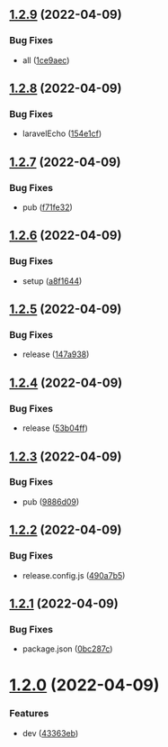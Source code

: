 ## [1.2.9](https://github.com/kangangga/vue-laravel-echo/compare/v1.2.8...v1.2.9) (2022-04-09)


### Bug Fixes

* all ([1ce9aec](https://github.com/kangangga/vue-laravel-echo/commit/1ce9aec284222fdbe2d2a61b8ee1b2a1a5603a1a))

## [1.2.8](https://github.com/kangangga/vue-laravel-echo/compare/v1.2.7...v1.2.8) (2022-04-09)


### Bug Fixes

* laravelEcho ([154e1cf](https://github.com/kangangga/vue-laravel-echo/commit/154e1cff510b0cc24960cffaaab9101eea5cb632))

## [1.2.7](https://github.com/kangangga/vue-laravel-echo/compare/v1.2.6...v1.2.7) (2022-04-09)


### Bug Fixes

* pub ([f71fe32](https://github.com/kangangga/vue-laravel-echo/commit/f71fe32425869f1c1d1416cbe62097bceea8ae39))

## [1.2.6](https://github.com/kangangga/vue-laravel-echo/compare/v1.2.5...v1.2.6) (2022-04-09)


### Bug Fixes

* setup ([a8f1644](https://github.com/kangangga/vue-laravel-echo/commit/a8f1644d774fe6212cb6758dd83ecfd251fafdf4))

## [1.2.5](https://github.com/kangangga/vue-laravel-echo/compare/v1.2.4...v1.2.5) (2022-04-09)


### Bug Fixes

* release ([147a938](https://github.com/kangangga/vue-laravel-echo/commit/147a93807ed72ab3a0e82bc4f3506a8bacdee731))

## [1.2.4](https://github.com/kangangga/vue-laravel-echo/compare/v1.2.3...v1.2.4) (2022-04-09)


### Bug Fixes

* release ([53b04ff](https://github.com/kangangga/vue-laravel-echo/commit/53b04ff89613968fac29a9ea5e45d3f2e7ea1a0e))

## [1.2.3](https://github.com/kangangga/vue-laravel-echo/compare/v1.2.2...v1.2.3) (2022-04-09)


### Bug Fixes

* pub ([9886d09](https://github.com/kangangga/vue-laravel-echo/commit/9886d094fa0d49b088f6a7658b223531e2ea3d32))

## [1.2.2](https://github.com/kangangga/vue-laravel-echo/compare/v1.2.1...v1.2.2) (2022-04-09)


### Bug Fixes

* release.config.js ([490a7b5](https://github.com/kangangga/vue-laravel-echo/commit/490a7b5d809251ced30b141e3806e6a9da2f1f44))

## [1.2.1](https://github.com/kangangga/vue-laravel-echo/compare/v1.2.0...v1.2.1) (2022-04-09)


### Bug Fixes

* package.json ([0bc287c](https://github.com/kangangga/vue-laravel-echo/commit/0bc287ca1e614c9ead3632d535f9ada6683b769e))

# [1.2.0](https://github.com/kangangga/vue-laravel-echo/compare/v1.1.0...v1.2.0) (2022-04-09)


### Features

* dev ([43363eb](https://github.com/kangangga/vue-laravel-echo/commit/43363eb7da2ddf9e7bcc9bd73d270abb021e978a))
